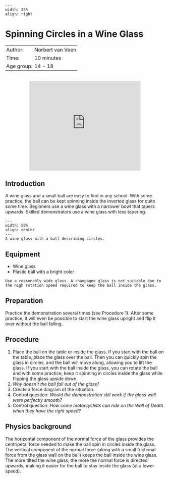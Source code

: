```{figure} ../../figures/checked.png
---
width: 35%
align: right
```

# Spinning Circles in a Wine Glass

<table style="width: 100%; border-collapse: collapse; border: none;">
    <tr style="background-color: var(--background-color);">  
        <td style="text-align: left; padding: 3px; border: none; color: var(--text-color)">Author:</td>
        <td style="text-align: left; padding: 3px; border: none; color: var(--text-color)">Norbert van Veen</td>
    </tr>
    <tr style="background-color: var(--background-color);"> 
        <td style="text-align: left; padding: 3px; border: none; color: var(--text-color)">Time:</td>
        <td style="text-align: left; padding: 3px; border: none; color: var(--text-color)">10 minutes</td>
    </tr>
    <tr style="background-color: var(--background-color);"> 
        <td style="text-align: left; padding: 3px; border: none; color: var(--text-color)">Age group:</td>
        <td style="text-align: left; padding: 3px; border: none; color: var(--text-color)">14 - 18</td>
    </tr>
</table><br>


<div style="display: flex; justify-content: center;">
    <div style="position: relative; width: 70%; height: 0; padding-bottom: 56.25%;">
        <iframe
            src="https://www.youtube.com/embed/pENy-iNx1u4"
            style="position: absolute; top: 0; left: 0; width: 100%; height: 100%;"
            frameborder="0"
            allow="accelerometer; autoplay; clipboard-write; encrypted-media; gyroscope; picture-in-picture"
            allowfullscreen
        ></iframe>
    </div>
</div>

## Introduction

A wine glass and a small ball are easy to find in any school. With some practice, the ball can be kept spinning inside the inverted glass for quite some time. Beginners use a wine glass with a narrower bowl that tapers upwards. Skilled demonstrators use a wine glass with less tapering.

```{figure} demo90_figure1.jpg
---
width: 50%
align: center
---
A wine glass with a ball describing circles.
```

## Equipment
* Wine glass
* Plastic ball with a bright color

```{tip}
Use a reasonably wide glass. A champagne glass is not suitable due to the high rotation speed required to keep the ball inside the glass.
```

## Preparation
Practice the demonstration several times (see Procedure 1). After some practice, it will even be possible to start the wine glass upright and flip it over without the ball falling.

## Procedure

1. Place the ball on the table or inside the glass. If you start with the ball on the table, place the glass over the ball. Then you can quickly spin the glass in circles, and the ball will move along, allowing you to lift the glass. If you start with the ball inside the glass, you can rotate the ball and with some practice, keep it spinning in circles inside the glass while flipping the glass upside down.
2. *Why doesn't the ball fall out of the glass?*
3. Create a force diagram of the situation.
4. Control question: *Would the demonstration still work if the glass wall were perfectly smooth?*
5. Control question: *How come motorcyclists can ride on the Wall of Death when they have the right speed?*

## Physics background
The horizontal component of the normal force of the glass provides the centripetal force needed to make the ball spin in circles inside the glass. The vertical component of the normal force (along with a small frictional force from the glass wall on the ball) keeps the ball inside the wine glass. The more tilted the wine glass, the more the normal force is directed upwards, making it easier for the ball to stay inside the glass (at a lower speed).


